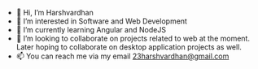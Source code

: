 - 👋 Hi, I’m Harshvardhan
- 👀 I’m interested in Software and Web Development
- 🌱 I’m currently learning Angular and NodeJS
- 💞️ I’m looking to collaborate on projects related to web at the moment. Later hoping to collaborate on desktop application projects as well.
- 📫 You can reach me via my email 23harshvardhan@gmail.com

<!---
23Harshvardhan/23Harshvardhan is a ✨ special ✨ repository because its `README.md` (this file) appears on your GitHub profile.
You can click the Preview link to take a look at your changes.
--->
